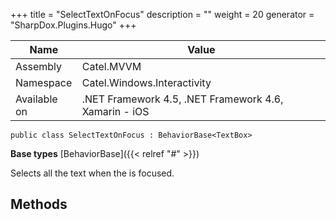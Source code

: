 

+++
title = "SelectTextOnFocus" 
description = ""
weight = 20
generator = "SharpDox.Plugins.Hugo"
+++

Name|Value
---|---
Assembly|Catel.MVVM
Namespace|Catel.Windows.Interactivity
Available on|.NET Framework 4.5, .NET Framework 4.6, Xamarin - iOS

```
public class SelectTextOnFocus : BehaviorBase<TextBox>
```

**Base types**
[BehaviorBase]({{< relref "#" >}})

Selects all the text when the is focused.

## Methods

